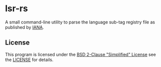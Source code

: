 # lsr-rs

A small command-line utility to parse the language sub-tag registry file as
published by
[IANA](https://www.iana.org/assignments/language-subtag-registry/language-subtag-registry).

## License

This program is licensed under the 
[BSD 2-Clause "Simplified" License](LICENSE) see the [LICENSE](LICENSE) for
details.
